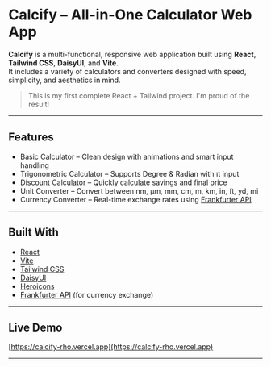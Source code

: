 # Calcify – All-in-One Calculator Web App

**Calcify** is a multi-functional, responsive web application built using **React**, **Tailwind CSS**, **DaisyUI**, and **Vite**.  
It includes a variety of calculators and converters designed with speed, simplicity, and aesthetics in mind.

> This is my first complete React + Tailwind project. I'm proud of the result!

---

## Features

- Basic Calculator – Clean design with animations and smart input handling
- Trigonometric Calculator – Supports Degree & Radian with π input
- Discount Calculator – Quickly calculate savings and final price
- Unit Converter – Convert between nm, µm, mm, cm, m, km, in, ft, yd, mi
- Currency Converter – Real-time exchange rates using [Frankfurter API](https://frankfurter.app)

---

## Built With

- [React](https://react.dev/)
- [Vite](https://vitejs.dev/)
- [Tailwind CSS](https://tailwindcss.com/)
- [DaisyUI](https://daisyui.com/)
- [Heroicons](https://heroicons.com/)
- [Frankfurter API](https://frankfurter.app/) (for currency exchange)

---

## Live Demo

[https://calcify-rho.vercel.app](https://calcify-rho.vercel.app)

---
